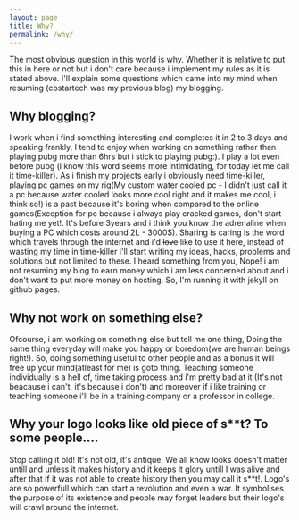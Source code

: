 ```yaml
---
layout: page
title: Why?
permalink: /why/
---
```


The most obvious question in this world is why. Whether it is relative to put this in here or not but i don't care because i implement my rules as it is stated above. I'll explain some questions which came into my mind when resuming (cbstartech was my previous blog) my blogging.

## Why blogging?

I work when i find something interesting and completes it in 2 to 3 days and speaking frankly, I tend to enjoy when working on something rather than playing pubg more than 6hrs but i stick to playing pubg:). I play a lot even before pubg (i know this word seems more intimidating, for today let me call it time-killer). As i finish my projects early i obviously need time-killer, playing pc games on my rig(My custom water cooled pc - I didn't just call it a pc because water cooled looks more cool right and it makes me cool, i think so!) is a past because it's boring when compared to the online games(Exception for pc because i always play cracked games, don't start hating me yet!. It's before 3years and i think you know the adrenaline when buying a PC which costs around 2L - 3000$). Sharing is caring is the word which travels through the internet and i'd ~~love~~ like to use it here, instead of wasting my time in time-killer i'll start writing my ideas, hacks, problems and solutions but not limited to these. I heard something from you, Nope! i am not resuming my blog to earn money which i am less concerned about and i don't want to put more money on hosting. So, I'm running it with jekyll on github pages.

## Why not work on something else?

Ofcourse, i am working on something else but tell me one thing, Doing the same thing everyday will make you happy or boredom(we are human beings right!). So, doing something useful to other people and as a bonus it will free up your mind(atleast for me) is goto thing. Teaching someone individually is a hell of, time taking process and i'm pretty bad at it (It's not beacause i can't, it's because i don't) and moreover if i like training or teaching someone i'll be in a training company or a professor in college.

## Why your logo looks like old piece of s**t? To some people....

Stop calling it old! It's not old, it's antique. We all know looks doesn't matter untill and unless it makes history and it keeps it glory untill I was alive and after that if it was not able to create history then you may call it s**t!. Logo's are so powerfull which can start a revolution and even a war. It symbolises the purpose of its existence and people may forget leaders but their logo's will crawl around the internet.